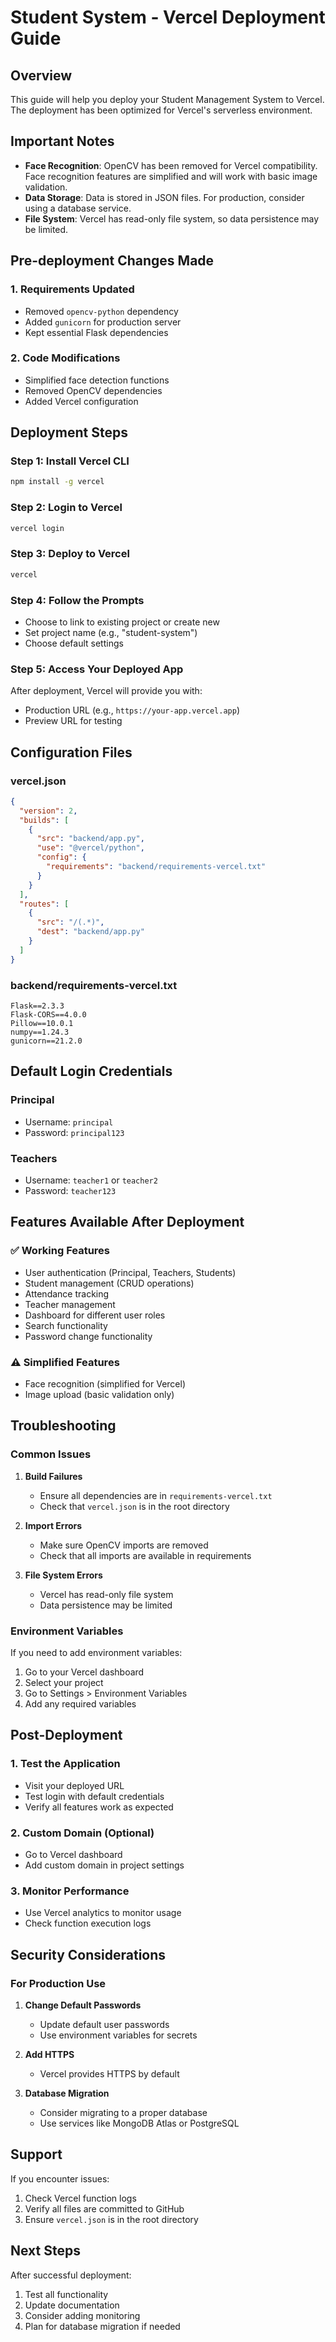 # Student System - Vercel Deployment Guide

## Overview
This guide will help you deploy your Student Management System to Vercel. The deployment has been optimized for Vercel's serverless environment.

## Important Notes
- **Face Recognition**: OpenCV has been removed for Vercel compatibility. Face recognition features are simplified and will work with basic image validation.
- **Data Storage**: Data is stored in JSON files. For production, consider using a database service.
- **File System**: Vercel has read-only file system, so data persistence may be limited.

## Pre-deployment Changes Made

### 1. Requirements Updated
- Removed `opencv-python` dependency
- Added `gunicorn` for production server
- Kept essential Flask dependencies

### 2. Code Modifications
- Simplified face detection functions
- Removed OpenCV dependencies
- Added Vercel configuration

## Deployment Steps

### Step 1: Install Vercel CLI
```bash
npm install -g vercel
```

### Step 2: Login to Vercel
```bash
vercel login
```

### Step 3: Deploy to Vercel
```bash
vercel
```

### Step 4: Follow the Prompts
- Choose to link to existing project or create new
- Set project name (e.g., "student-system")
- Choose default settings

### Step 5: Access Your Deployed App
After deployment, Vercel will provide you with:
- Production URL (e.g., `https://your-app.vercel.app`)
- Preview URL for testing

## Configuration Files

### vercel.json
```json
{
  "version": 2,
  "builds": [
    {
      "src": "backend/app.py",
      "use": "@vercel/python",
      "config": {
        "requirements": "backend/requirements-vercel.txt"
      }
    }
  ],
  "routes": [
    {
      "src": "/(.*)",
      "dest": "backend/app.py"
    }
  ]
}
```

### backend/requirements-vercel.txt
```
Flask==2.3.3
Flask-CORS==4.0.0
Pillow==10.0.1
numpy==1.24.3
gunicorn==21.2.0
```

## Default Login Credentials

### Principal
- Username: `principal`
- Password: `principal123`

### Teachers
- Username: `teacher1` or `teacher2`
- Password: `teacher123`

## Features Available After Deployment

### ✅ Working Features
- User authentication (Principal, Teachers, Students)
- Student management (CRUD operations)
- Attendance tracking
- Teacher management
- Dashboard for different user roles
- Search functionality
- Password change functionality

### ⚠️ Simplified Features
- Face recognition (simplified for Vercel)
- Image upload (basic validation only)

## Troubleshooting

### Common Issues

1. **Build Failures**
   - Ensure all dependencies are in `requirements-vercel.txt`
   - Check that `vercel.json` is in the root directory

2. **Import Errors**
   - Make sure OpenCV imports are removed
   - Check that all imports are available in requirements

3. **File System Errors**
   - Vercel has read-only file system
   - Data persistence may be limited

### Environment Variables
If you need to add environment variables:
1. Go to your Vercel dashboard
2. Select your project
3. Go to Settings > Environment Variables
4. Add any required variables

## Post-Deployment

### 1. Test the Application
- Visit your deployed URL
- Test login with default credentials
- Verify all features work as expected

### 2. Custom Domain (Optional)
- Go to Vercel dashboard
- Add custom domain in project settings

### 3. Monitor Performance
- Use Vercel analytics to monitor usage
- Check function execution logs

## Security Considerations

### For Production Use
1. **Change Default Passwords**
   - Update default user passwords
   - Use environment variables for secrets

2. **Add HTTPS**
   - Vercel provides HTTPS by default

3. **Database Migration**
   - Consider migrating to a proper database
   - Use services like MongoDB Atlas or PostgreSQL

## Support
If you encounter issues:
1. Check Vercel function logs
2. Verify all files are committed to GitHub
3. Ensure `vercel.json` is in the root directory

## Next Steps
After successful deployment:
1. Test all functionality
2. Update documentation
3. Consider adding monitoring
4. Plan for database migration if needed 